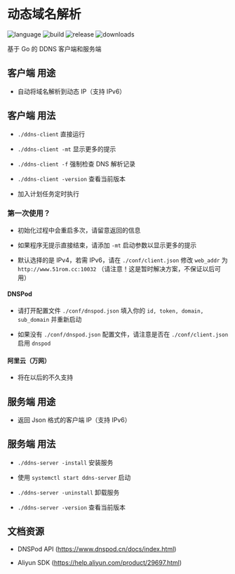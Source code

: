 # 动态域名解析
![language](https://img.shields.io/badge/language-Go-00acd7)
![build](https://travis-ci.com/yzy613/ddns.svg?branch=master)
![release](https://img.shields.io/github/v/release/yzy613/ddns)
![downloads](https://img.shields.io/github/downloads/yzy613/ddns/total)


基于 Go 的 DDNS 客户端和服务端

## 客户端 用途
- 自动将域名解析到动态 IP（支持 IPv6）

## 客户端 用法
- `./ddns-client` 直接运行

- `./ddns-client -mt` 显示更多的提示

- `./ddns-client -f` 强制检查 DNS 解析记录

- `./ddns-client -version` 查看当前版本

- 加入计划任务定时执行

### 第一次使用？
- 初始化过程中会重启多次，请留意返回的信息

- 如果程序无提示直接结束，请添加 `-mt` 启动参数以显示更多的提示

- 默认选择的是 IPv4，若需 IPv6，请在 `./conf/client.json` 修改 `web_addr` 为 `http://www.51rom.cc:10032` （请注意！这是暂时解决方案，不保证以后可用）

#### DNSPod
- 请打开配置文件 `./conf/dnspod.json` 填入你的 `id, token, domain, sub_domain` 并重新启动

- 如果没有 `./conf/dnspod.json` 配置文件，请注意是否在 `./conf/client.json` 启用 `dnspod`

#### 阿里云（万网）
- 将在以后的不久支持

## 服务端 用途
- 返回 Json 格式的客户端 IP（支持 IPv6）

## 服务端 用法
- `./ddns-server -install` 安装服务

- 使用 `systemctl start ddns-server` 启动

- `./ddns-server -uninstall` 卸载服务

- `./ddns-server -version` 查看当前版本

## 文档资源
- DNSPod API (https://www.dnspod.cn/docs/index.html)

- Aliyun SDK (https://help.aliyun.com/product/29697.html)